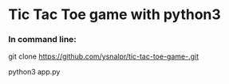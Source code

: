 # Tic Tac Toe game with python3


### In command line:

git clone https://github.com/ysnalpr/tic-tac-toe-game-.git

python3 app.py
